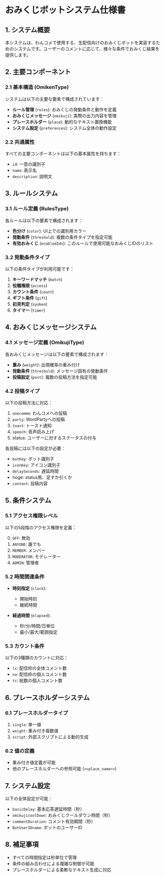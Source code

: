 # おみくじボットシステム仕様書

## 1. システム概要

本システムは、わんコメで使用する、生配信向けのおみくじボットを実装するためのシステムです。ユーザーのコメントに応じて、様々な条件でおみくじ結果を提供します。

## 2. 主要コンポーネント

### 2.1 基本構造 (OmikenType)

システムは以下の主要な要素で構成されています：

- **ルール管理** (`rules`): おみくじの発動条件と動作を定義
- **おみくじメッセージ** (`omikuji`): 実際の出力内容を管理
- **プレースホルダー** (`place`): 動的なテキスト置換機能
- **システム設定** (`preferences`): システム全体の動作設定

### 2.2 共通属性

すべての主要コンポーネントは以下の基本属性を持ちます：

- `id`: 一意の識別子
- `name`: 表示名
- `description`: 説明文

## 3. ルールシステム

### 3.1 ルール定義 (RulesType)

各ルールは以下の要素で構成されます：

- **色分け** (`color`): UI上での識別用カラー
- **発動条件** (`threshold`): 複数の条件タイプを指定可能
- **有効おみくじ** (`enabledIds`): このルールで使用可能なおみくじIDのリスト

### 3.2 発動条件タイプ

以下の条件タイプが利用可能です：

1. **キーワードマッチ** (`match`)
2. **役職権限** (`access`)
3. **カウント条件** (`count`)
4. **ギフト条件** (`gift`)
5. **初見判定** (`syoken`)
6. **タイマー** (`timer`)

## 4. おみくじメッセージシステム

### 4.1 メッセージ定義 (OmikujiType)

各おみくじメッセージは以下の要素で構成されます：

- **重み** (`weight`): 出現確率の重み付け
- **発動条件** (`threshold`): メッセージ固有の発動条件
- **投稿設定** (`post`): 複数の投稿方法を指定可能

### 4.2 投稿タイプ

以下の投稿方法に対応：

1. `onecomme`: わんコメへの投稿
2. `party`: WordPartyへの投稿
3. `toast`: トースト通知
4. `speech`: 音声読み上げ
5. status: ユーザーに対するステータスの付与

各投稿には以下の設定が必要：
- `botKey`: ボット識別子
- `iconKey`: アイコン識別子
- `delaySeconds`: 遅延時間
- hoge: status用、足すか引くか
- `content`: 投稿内容

## 5. 条件システム

### 5.1 アクセス権限レベル

以下の5段階のアクセス権限を定義：

0. `OFF`: 無効
1. `ANYONE`: 誰でも
2. `MEMBER`: メンバー
3. `MODERATOR`: モデレーター
4. `ADMIN`: 管理者

### 5.2 時間関連条件

- **時刻指定** (`clock`):
  - 開始時刻
  - 継続時間

- **経過時間** (`elapsed`):
  - 秒/分/時間/日単位
  - 最小/最大/範囲指定

### 5.3 カウント条件

以下の3種類のカウントに対応：

- `lc`: 配信枠の全体コメント数
- `no`: 配信枠の個人コメント数
- `tc`: 総数の個人コメント数

## 6. プレースホルダーシステム

### 6.1 プレースホルダータイプ

1. `single`: 単一値
2. `weight`: 重み付き複数値
3. `script`: 外部スクリプトによる動的生成

### 6.2 値の定義

- 重み付き値定義が可能
- 他のプレースホルダーへの参照可能 (`<<place_name>>`)

## 7. システム設定

以下の全体設定が可能：

- `basicDelay`: 基本応答遅延時間（秒）
- `omikujicoolDown`: おみくじクールダウン時間（秒）
- `commentDuration`: コメント有効期間（秒）
- `BotUserIDname`: ボットのユーザーID

## 8. 補足事項

- すべての時間指定は秒単位で管理
- 条件の組み合わせによる複雑な制御が可能
- プレースホルダーによる柔軟なテキスト生成に対応
